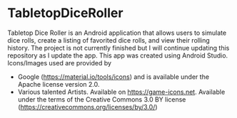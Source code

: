 # TabletopDiceRoller

Tabletop Dice Roller is an Android application that allows users to simulate dice rolls, create a listing of favorited dice rolls, and view their rolling history.
The project is not currently finished but I will continue updating this repository as I update the app.
This app was created using Android Studio.
Icons/Images used are provided by 
- Google (https://material.io/tools/icons) and is available under the Apache license version 2.0.
- Various talented Artists. Available on https://game-icons.net. Available under the terms of the Creative Commons 3.0 BY license (https://creativecommons.org/licenses/by/3.0/)
